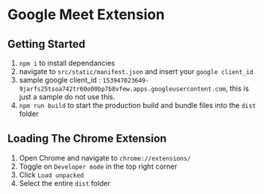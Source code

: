 # Google Meet Extension 

## Getting Started

1. `npm i` to install dependancies
2. navigate to `src/static/manifest.json` and insert your `google client_id`
3. sample google client_id : `153947023649-9jarfs25tsoa742tr60o00bp7b8vfew.apps.googleusercontent.com`, this is just a sample do not use this. 
4. `npm run build` to start the production build and  bundle files into the `dist` folder

## Loading The Chrome Extension

1. Open Chrome and navigate to `chrome://extensions/`
2. Toggle on `Developer mode` in the top right corner
3. Click `Load unpacked`
4. Select the entire `dist` folder

